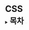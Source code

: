 <h1 style="display: inline-block; line-height:0pt; margin:10px padding:10px">CSS</h1>

<details>
<summary ><b style="font-size: 25px">목차</b></summary>

<ol>

## <li>선언방식</li>
## <li>기본 선택자</li>
## <li>복합 선택자</li>
## <li>가상 클래스 선택자</li>

</ol>
</details>
<br>
